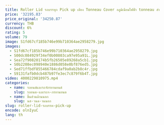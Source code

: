 ```yaml
---
title: Roller Lid รถบรรทุก Pick up เตียง Tonneau Cover อลูมิเนียมไฟฟ้า tonneau สําหรับ Chevrolet mitsubishi l200
price: '32195.83'
price_original: '34250.87'
currency: THB
discount: 6%
rating: 5
volume: 79
image: S1fd67cf185b746e99b710364ae2958279.jpg
images:
  - S1fd67cf185b746e99b710364ae2958279.jpg
  - S00dc084929f34ef0b00803ca97e95a91L.jpg
  - Sea72f90820174b5fb26505e89268a5cb1.jpg
  - S0b2208ec098940e1886d058e0bf876edS.jpg
  - Sed71ffbdf855466784cdaf9a0ab2b8c4r.jpg
  - S9131fafb0dcb487b97fe3ec7c879f6b4T.jpg
video: 4000229810975.mp4
categories:
  - name: รถยนต์และรถจักรยานยนต์
    slug: รถยนต-และรถจ-กรยานยนต
  - name: ชิ้นส่วนด้านนอก
    slug: นส-วนด-านนอก
slug: roller-lid-รถบรรท-pick-up
encode: olnIyuC
lang: th
---
```

  